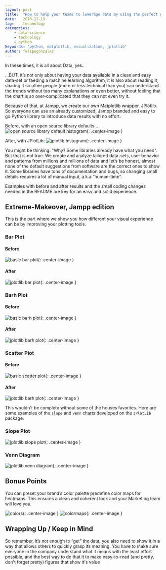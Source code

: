 ```yaml
---
layout: post
title:  "How to help your teams to leverage data by using the perfect graphs."
date:   2018-12-19
tag:    technology
categories:
    - data-science
    - technology
    - python
keywords: "python, matplotlib, visualization, jplotlib"
author: felipegonzalez
---
```


<!--excerpt.start-->

In these times, it is all about Data, yes..

...BUT, it’s not only about having your data available in a clean and easy data-set or feeding a machine learning algorithm, it is also about reading it, sharing it so other people (more or less technical than you) can understand the trends without too many explanations or even better, without feeling that the chart is so over-complicated that they can not even try it.

Because of that, at Jampp, we create our own Matplotlib wrapper, JPlotlib. So everyone can use an already customized, Jampp branded and easy to go Python library to introduce data results with no effort.

<!--excerpt.end-->

Before, with an open source library defaults...
![ open source library default histogram ]({{site.url}}/assets/images/jplotlib/old_histogram.png){: .center-image }

After, with JPlotLib:
![ jplotlib histogram ]({{site.url}}/assets/images/jplotlib/histogram.png){: .center-image }

You might be thinking: "Why? Some libraries already have what you need". But that is not true. We create and analyze tailored data-sets, user behavior and patterns from millions and millions of data and let’s be honest, almost none of the default suggestions from software are the correct ones to show it. Some libraries have tons of documentation and bugs, so changing small details requires a lot of manual input, a.k.a “human-time”.

Examples with before and after results and the small coding changes needed in the README are key for an easy and solid experience.

## Extreme-Makeover, Jampp edition

This is the part where we show you how different your visual experience can be by improving your plotting tools.

### Bar Plot

#### Before
![ basic bar plot ]({{site.url}}/assets/images/jplotlib/old_bar.png){: .center-image }

#### After
![ jplotlib bar plot ]({{site.url}}/assets/images/jplotlib/bar.png){: .center-image }

### Barh Plot

#### Before
![ basic barh plot ]({{site.url}}/assets/images/jplotlib/old_barh.png){: .center-image }

#### After
![ jplotlib barh plot ]({{site.url}}/assets/images/jplotlib/barh.png){: .center-image }

### Scatter Plot

#### Before
![ basic scatter plot ]({{site.url}}/assets/images/jplotlib/old_scatter.png){: .center-image }

#### After
![ jplotlib barh plot ]({{site.url}}/assets/images/jplotlib/scatter.png){: .center-image }


This wouldn't be complete without some of the houses favorites. Here are some examples of the `slope` and `venn` charts developed on the `JPlotLib` package.

### Slope Plot
![ jplotlib slope plot ]({{site.url}}/assets/images/jplotlib/slope.png){: .center-image }

### Venn Diagram
![ jplotlib venn diagram ]({{site.url}}/assets/images/jplotlib/venn.png){: .center-image }



## Bonus Points

You can preset your brand’s color palette predefine color maps for heatmaps. This ensures a clean and coherent look and your Marketing team will love you.

![ colors ]({{site.url}}/assets/images/jplotlib/colors.png){: .center-image }
![ colormaps ]({{site.url}}/assets/images/jplotlib/colormaps.png){: .center-image }

## Wrapping Up / Keep in Mind

So remember, it’s not enough to “get” the data, you also need to show it in a way that allows others to quickly grasp its meaning. You have to make sure everyone in the company understand what it means with the least effort possible, and the best way to do that it to make easy-to-read (and pretty, don't forget pretty) figures that show it's value
